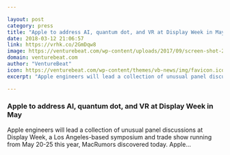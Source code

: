 ```yaml
---

layout: post
category: press
title: "Apple to address AI, quantum dot, and VR at Display Week in May"
date: 2018-03-12 21:06:57
link: https://vrhk.co/2GmDqw8
image: https://venturebeat.com/wp-content/uploads/2017/09/screen-shot-2017-09-11-at-2-09-48-pm.png?fit=2460%2C1160&strip=all
domain: venturebeat.com
author: "VentureBeat"
icon: https://venturebeat.com/wp-content/themes/vb-news/img/favicon.ico
excerpt: "Apple engineers will lead a collection of unusual panel discussions at Display Week, a Los Angeles-based symposium and trade show running from May 20-25 this year, MacRumors discovered today. Apple…"

---
```


### Apple to address AI, quantum dot, and VR at Display Week in May

Apple engineers will lead a collection of unusual panel discussions at Display Week, a Los Angeles-based symposium and trade show running from May 20-25 this year, MacRumors discovered today. Apple…